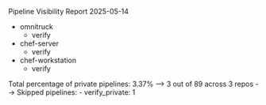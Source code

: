 Pipeline Visibility Report 2025-05-14

* omnitruck
    * verify
* chef-server
    * verify
* chef-workstation
    * verify

Total percentage of private pipelines: 3.37%
  --> 3 out of 89 across 3 repos
  --> Skipped pipelines:
    - verify_private: 1
